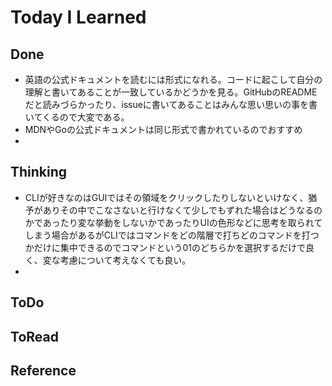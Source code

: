 # Today I Learned

## Done
- 英語の公式ドキュメントを読むには形式になれる。コードに起こして自分の理解と書いてあることが一致しているかどうかを見る。GitHubのREADMEだと読みづらかったり、issueに書いてあることはみんな思い思いの事を書いてくるので大変である。
- MDNやGoの公式ドキュメントは同じ形式で書かれているのでおすすめ
- 

## Thinking
- CLIが好きなのはGUIではその領域をクリックしたりしないといけなく、猶予がありその中でこなさないと行けなくて少しでもずれた場合はどうなるのかであったり変な挙動をしないかであったりUIの色形などに思考を取られてしまう場合があるがCLIではコマンドをどの階層で打ちどのコマンドを打つかだけに集中できるのでコマンドという01のどちらかを選択するだけで良く、変な考慮について考えなくても良い。
- 

## ToDo

## ToRead

## Reference
